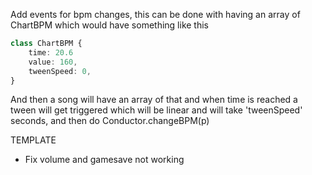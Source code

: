 Add events for bpm changes, this can be done with having an array of ChartBPM which would have something like this

```ts
class ChartBPM {
	time: 20.6
	value: 160,
	tweenSpeed: 0,
}
```

And then a song will have an array of that and when time is reached a tween will get triggered which will be linear and will take 'tweenSpeed' seconds, and then do Conductor.changeBPM(p)

TEMPLATE
- Fix volume and gamesave not working
